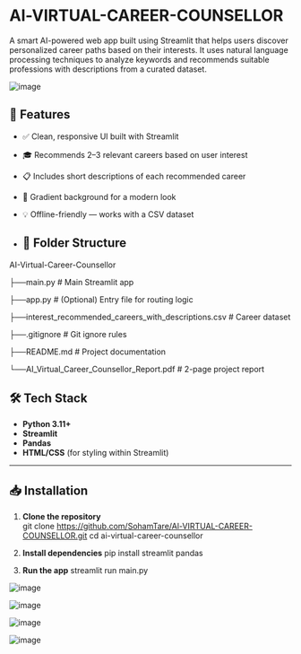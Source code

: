 # Al-VIRTUAL-CAREER-COUNSELLOR
A smart AI-powered web app built using Streamlit that helps users discover personalized career paths based on their interests. It uses natural language processing techniques to analyze keywords and recommends suitable professions with descriptions from a curated dataset.

![image](https://github.com/user-attachments/assets/69b6f3ea-c786-4b9c-918e-7e59195fa5c0)

## 🚀 Features

- ✅ Clean, responsive UI built with Streamlit
- 🎓 Recommends 2–3 relevant careers based on user interest
- 📋 Includes short descriptions of each recommended career
- 🌈 Gradient background for a modern look
- 💡 Offline-friendly — works with a CSV dataset

- ## 📂 Folder Structure
AI-Virtual-Career-Counsellor

├──main.py # Main Streamlit app

├──app.py # (Optional) Entry file for routing logic

├──interest_recommended_careers_with_descriptions.csv # Career dataset

├──.gitignore # Git ignore rules

├──README.md # Project documentation

└──AI_Virtual_Career_Counsellor_Report.pdf # 2-page project report


## 🛠️ Tech Stack

- **Python 3.11+**
- **Streamlit**
- **Pandas**
- **HTML/CSS** (for styling within Streamlit)

---

## 📥 Installation

1. **Clone the repository**  
git clone https://github.com/SohamTare/Al-VIRTUAL-CAREER-COUNSELLOR.git
cd ai-virtual-career-counsellor

2. **Install dependencies**
pip install streamlit pandas

3. **Run the app**
streamlit run main.py

![image](https://github.com/user-attachments/assets/fa94ad0d-ebdc-423b-b4e2-1fd37b1882aa)

![image](https://github.com/user-attachments/assets/075aa5cb-0d9a-4a73-9923-d76c5a5b9a6e)

![image](https://github.com/user-attachments/assets/d6366ecd-3e19-4ea5-87d1-7d8c5d665323)

![image](https://github.com/user-attachments/assets/296e5da6-3d94-4dfe-be5f-0edd7160823b)




